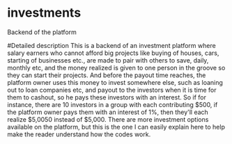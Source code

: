 # investments
Backend of the platform

#Detailed description
This is a backend of an investment platform where salary earners who cannot afford big projects like buying of houses, cars, starting of businesses etc., are made to pair with others to save, daily, monthly etc, and the money realized is given to one person in the groove so they can start their projects. And before the payout time reaches, the platform owner uses this money to invest somewhere else, such as loaning out to loan companies etc, and payout to the investors when it is time for them to cashout, so he pays these investors with an interest. So if for instance, there are 10 investors in a group with each contributing $500, if the platform owner pays them with an interest of 1%, then they'll each realize $5,0050 instead of $5,000. There are more investment options available on the platform, but this is the one I can easily explain here to help make the reader understand how the codes work.

